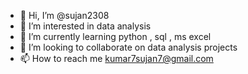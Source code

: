 - 👋 Hi, I’m @sujan2308
- 👀 I’m interested in data analysis
- 🌱 I’m currently learning python , sql , ms excel
- 💞️ I’m looking to collaborate on data analysis projects
- 📫 How to reach me kumar7sujan7@gmail.com

<!---
sujan2308/sujan2308 is a ✨ special ✨ repository because its `README.md` (this file) appears on your GitHub profile.
You can click the Preview link to take a look at your changes.
--->
